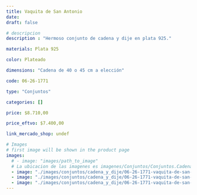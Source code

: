 ```yaml
---
title: Vaquita de San Antonio
date: 
draft: false

# descripcion
description : "Hermoso conjunto de cadena y dije en plata 925."

materials: Plata 925

color: Plateado

dimensions: "Cadena de 40 o 45 cm a elección"

code: 06-26-1771

type: "Conjuntos"

categories: []

price: $8.710,00

price_eftvo: $7.400,00

link_mercado_shop: undef

# Images
# first image will be shown in the product page
images:
  # - image: "images/path_to_image"
  # La ubicacion de las imagenes es imagenes/Conjuntos/Conjuntos.Cadena y Dije/06-26-1771-vaquita-de-san-antonio
  - image: "./images/conjuntos/cadena_y_dije/06-26-1771-vaquita-de-san-antonio_a.jpg"
  - image: "./images/conjuntos/cadena_y_dije/06-26-1771-vaquita-de-san-antonio_b.jpg"
  - image: "./images/conjuntos/cadena_y_dije/06-26-1771-vaquita-de-san-antonio_c.jpg"
---
```

